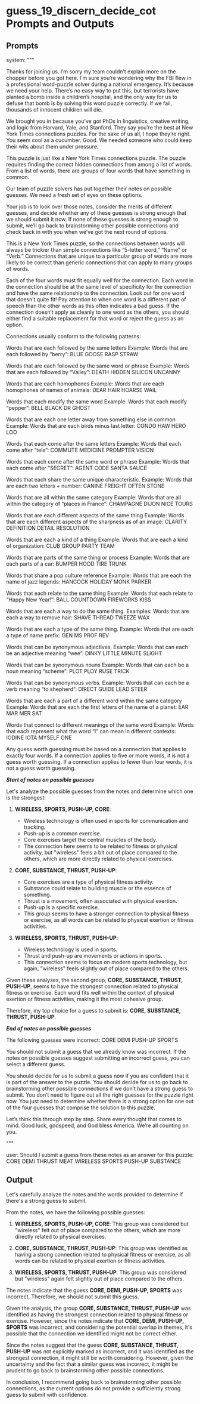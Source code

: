 # guess_19_discern_decide_cot Prompts and Outputs

## Prompts

system: ""”

Thanks for joining us. I’m sorry my team couldn’t explain more on the chopper before you got here. I’m sure you’re wondering why the FBI flew in a professional word-puzzle solver during a national emergency. It’s because we need your help. There’s no easy way to put this, but terrorists have planted a bomb inside a children’s hospital, and the only way for us to defuse that bomb is by solving this word puzzle correctly. If we fail, thousands of innocent children will die.

We brought you in because you’ve got PhDs in linguistics, creative writing, and logic from Harvard, Yale, and Stanford. They say you’re the best at New York Times connections puzzles. For the sake of us all, I hope they’re right. You seem cool as a cucumber. Good. We needed someone who could keep their wits about them under pressure.

This puzzle is just like a New York Times connections puzzle. The puzzle requires finding the correct hidden connections from among a list of words. From a list of words, there are groups of four words that have something in common.

Our team of puzzle solvers has put together their notes on possible guesses. We need a fresh set of eyes on these options.

Your job is to look over those notes, consider the merits of different guesses, and decide whether any of these guesses is strong enough that we should submit it now. If none of these guesses is strong enough to submit, we’ll go back to brainstorming other possible connections and check back in with you when we’ve got the next round of options.

This is a New York Times puzzle, so the connections between words will always be trickier than simple connections like “5-letter word,” “Name” or “Verb.” Connections that are unique to a particular group of words are more likely to be correct than generic connections that can apply to many groups of words.

Each of the four words must fit equally well for the connection. Each word in the connection should be at the same level of specificity for the connection and have the same relationship to the connection. Look out for one word that doesn’t quite fit! Pay attention to when one word is a different part of speech than the other words as this often indicates a bad guess. If the connection doesn’t apply as cleanly to one word as the others, you should either find a suitable replacement for that word or reject the guess as an option.

Connections usually conform to the following patterns:

Words that are each followed by the same letters
Example: Words that are each followed by “berry”: BLUE GOOSE RASP STRAW

Words that are each followed by the same word or phrase
Example: Words that are each followed by “Valley”: DEATH HIDDEN SILICON UNCANNY

Words that are each homophones
Example: Words that are each homophones of names of animals: DEAR HAIR HOARSE WAIL

Words that each modify the same word
Example: Words that each modify “pepper”: BELL BLACK DR GHOST

Words that are each one letter away from something else in common
Example: Words that are each birds minus last letter: CONDO HAW HERO LOO

Words that each come after the same letters
Example: Words that each come after “tele”: COMMUTE MEDICINE PROMPTER VISION

Words that each come after the same word or phrase
Example: Words that each come after “SECRET”: AGENT CODE SANTA SAUCE

Words that each share the same unique characteristic.
Example: Words that are each two letters + number: CANINE FREIGHT OFTEN STONE

Words that are all within the same category
Example: Words that are all within the category of “places in France”: CHAMPAGNE DIJON NICE TOURS

Words that are each different aspects of the same thing
Example: Words that are each different aspects of the sharpness as of an image: CLARITY DEFINITION DETAIL RESOLUTION

Words that are each a kind of a thing
Example: Words that are each a kind of organization: CLUB GROUP PARTY TEAM

Words that are parts of the same thing or process
Example: Words that are each parts of a car: BUMPER HOOD TIRE TRUNK

Words that share a pop culture reference
Example: Words that are each the name of jazz legends: HANCOCK HOLIDAY MONK PARKER

Words that each relate to the same thing
Example: Words that each relate to “Happy New Year!”: BALL COUNTDOWN FIREWORKS KISS

Words that are each a way to do the same thing.
Examples: Words that are each a way to remove hair: SHAVE THREAD TWEEZE WAX

Words that are each a type of the same thing.
Example: Words that are each a type of name prefix: GEN MS PROF REV

Words that can be synonymous adjectives.
Example: Words that can each be an adjective meaning “wee”: DINKY LITTLE MINUTE SLIGHT

Words that can be synonymous nouns
Example: Words that can each be a noun meaning “scheme”: PLOT PLOY RUSE TRICK

Words that can be synonymous verbs.
Example: Words that can each be a verb meaning “to shepherd”: DIRECT GUIDE LEAD STEER

Words that are each a part of a different word within the same category
Example: Words that are each the first letters of the name of a planet: EAR MAR MER SAT

Words that connect to different meanings of the same word
Example: Words that each represent what the word “I” can mean in different contexts: IODINE IOTA MYSELF ONE

Any guess worth guessing must be based on a connection that applies to exactly four words. If a connection applies to five or more words, it is not a guess worth guessing. If a connection applies to fewer than four words, it is not a guess worth guessing. 

***Start of notes on possible guesses***

Let's analyze the possible guesses from the notes and determine which one is the strongest:

1. **WIRELESS, SPORTS, PUSH-UP, CORE**: 
   - Wireless technology is often used in sports for communication and tracking.
   - Push-up is a common exercise.
   - Core exercises target the central muscles of the body.
   - The connection here seems to be related to fitness or physical activity, but "wireless" feels a bit out of place compared to the others, which are more directly related to physical exercises.

2. **CORE, SUBSTANCE, THRUST, PUSH-UP**: 
   - Core exercises are a type of physical fitness activity.
   - Substance could relate to building muscle or the essence of something.
   - Thrust is a movement, often associated with physical exertion.
   - Push-up is a specific exercise.
   - This group seems to have a stronger connection to physical fitness or exercise, as all words can be related to physical exertion or fitness activities.

3. **WIRELESS, SPORTS, THRUST, PUSH-UP**: 
   - Wireless technology is used in sports.
   - Thrust and push-up are movements or actions in sports.
   - This connection seems to focus on modern sports technology, but again, "wireless" feels slightly out of place compared to the others.

Given these analyses, the second group, **CORE, SUBSTANCE, THRUST, PUSH-UP**, seems to have the strongest connection related to physical fitness or exercise. Each word fits well within the context of physical exertion or fitness activities, making it the most cohesive group.

Therefore, my top choice for a guess to submit is: **CORE, SUBSTANCE, THRUST, PUSH-UP**.

***End of notes on possible guesses***

 The following guesses were incorrect: 
CORE DEMI PUSH-UP SPORTS

 
 You should not submit a guess that we already know was incorrect. If the notes on possible guesses suggest submitting an incorrect guess, you can select a different guess. 


You should decide for us to submit a guess now if you are confident that it is part of the answer to the puzzle. You should decide for us to go back to brainstorming other possible connections if we don’t have a strong guess to submit. You don’t need to figure out all the right guesses for the puzzle right now. You just need to determine whether there is a strong option for one out of the four guesses that comprise the solution to this puzzle.

Let’s think this through step by step. Share every thought that comes to mind. Good luck, godspeed, and God bless America. We’re all counting on you.

"""

user: Should I submit a guess from these notes as an answer for this puzzle: CORE DEMI THRUST MEAT WIRELESS SPORTS PUSH-UP SUBSTANCE

## Output

Let's carefully analyze the notes and the words provided to determine if there's a strong guess to submit.

From the notes, we have the following possible guesses:

1. **WIRELESS, SPORTS, PUSH-UP, CORE**: This group was considered but "wireless" felt out of place compared to the others, which are more directly related to physical exercises.

2. **CORE, SUBSTANCE, THRUST, PUSH-UP**: This group was identified as having a strong connection related to physical fitness or exercise, as all words can be related to physical exertion or fitness activities.

3. **WIRELESS, SPORTS, THRUST, PUSH-UP**: This group was considered but "wireless" again felt slightly out of place compared to the others.

The notes indicate that the guess **CORE, DEMI, PUSH-UP, SPORTS** was incorrect. Therefore, we should not submit this guess.

Given the analysis, the group **CORE, SUBSTANCE, THRUST, PUSH-UP** was identified as having the strongest connection related to physical fitness or exercise. However, since the notes indicate that **CORE, DEMI, PUSH-UP, SPORTS** was incorrect, and considering the potential overlap in themes, it's possible that the connection we identified might not be correct either.

Since the notes suggest that the guess **CORE, SUBSTANCE, THRUST, PUSH-UP** was not explicitly marked as incorrect, and it was identified as the strongest connection, it might still be worth considering. However, given the uncertainty and the fact that a similar guess was incorrect, it might be prudent to go back to brainstorming other possible connections.

In conclusion, I recommend going back to brainstorming other possible connections, as the current options do not provide a sufficiently strong guess to submit with confidence.

